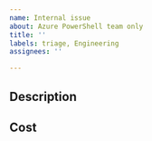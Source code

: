 ```yaml
---
name: Internal issue
about: Azure PowerShell team only
title: ''
labels: triage, Engineering
assignees: ''

---
```


## Description

## Cost
